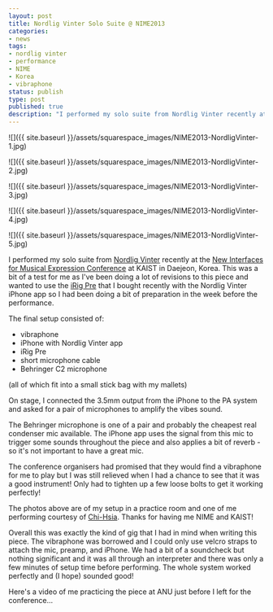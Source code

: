 ```yaml
---
layout: post
title: Nordlig Vinter Solo Suite @ NIME2013
categories:
- news
tags:
- nordlig vinter
- performance
- NIME
- Korea
- vibraphone
status: publish
type: post
published: true
description: "I performed my solo suite from Nordlig Vinter recently at the New Interfaces for Musical Expression Conference at KAIST in Daejeon, Korea. This was a bit"
---
```


![]({{ site.baseurl }}/assets/squarespace_images/NIME2013-NordligVinter-1.jpg)

![]({{ site.baseurl }}/assets/squarespace_images/NIME2013-NordligVinter-2.jpg)

![]({{ site.baseurl }}/assets/squarespace_images/NIME2013-NordligVinter-3.jpg)

![]({{ site.baseurl }}/assets/squarespace_images/NIME2013-NordligVinter-4.jpg)

![]({{ site.baseurl }}/assets/squarespace_images/NIME2013-NordligVinter-5.jpg)

I performed my solo suite from [Nordlig Vinter](/nordligvinter) recently at the [New Interfaces for Musical Expression Conference](http://nime2013.kaist.ac.kr) at KAIST in Daejeon, Korea. This was a bit of a test for me as I've been doing a lot of revisions to this piece and wanted to use the [iRig Pre](http://www.ikmultimedia.com/products/irigpre/) that I bought recently with the Nordlig Vinter iPhone app so I had been doing a bit of preparation in the week before the performance.

The final setup consisted of:

* vibraphone
* iPhone with Nordlig Vinter app
* iRig Pre
* short microphone cable
* Behringer C2 microphone

(all of which fit into a small stick bag with my mallets)

On stage, I connected the 3.5mm output from the iPhone to the PA system and asked for a pair of microphones to amplify the vibes sound.

The Behringer microphone is one of a pair and probably the cheapest real condenser mic available. The iPhone app uses the signal from this mic to trigger some sounds throughout the piece and also applies a bit of reverb - so it's not important to have a great mic.

The conference organisers had promised that they would find a vibraphone for me to play but I was still relieved when I had a chance to see that it was a good instrument! Only had to tighten up a few loose bolts to get it working perfectly!

The photos above are of my setup in a practice room and one of me performing courtesy of [Chi-Hsia](http://www.laichihsia.com). Thanks for having me NIME and KAIST!

Overall this was exactly the kind of gig that I had in mind when writing this piece. The vibraphone was borrowed and I could only use velcro straps to attach the mic, preamp, and iPhone. We had a bit of a soundcheck but nothing significant and it was all through an interpreter and there was only a few minutes of setup time before performing. The whole system worked perfectly and (I hope) sounded good!

Here's a video of me practicing the piece at ANU just before I left for the conference...
